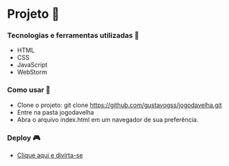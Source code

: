 # Projeto 🚀

### Tecnologias e ferramentas utilizadas 🤖
- HTML
- CSS
- JavaScript
- WebStorm

### Como usar 🔌
- Clone o projeto: git clone https://github.com/gustavogss/jogodavelha.git
- Entre na pasta jogodavelha
- Abra o arquivo index.html em um navegador de sua preferência.


### Deploy 🎮
- [Clique aqui e divirta-se](https://gustavogss.github.io/jogodavelha/)
